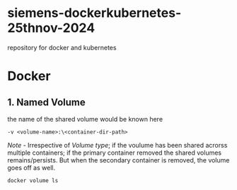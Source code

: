 # siemens-dockerkubernetes-25thnov-2024
repository for docker and kubernetes
# Docker

## 1. Named Volume

the name of the shared volume would be known here

    -v <volume-name>:\<container-dir-path>

*Note* - Irrespective of *Volume type*; if the voulume has been shared acrorss multiple containers; if the primary container removed the shared volumes remains/persists.
But when the secondary container is removed, the volume goes off as well.

    docker volume ls

